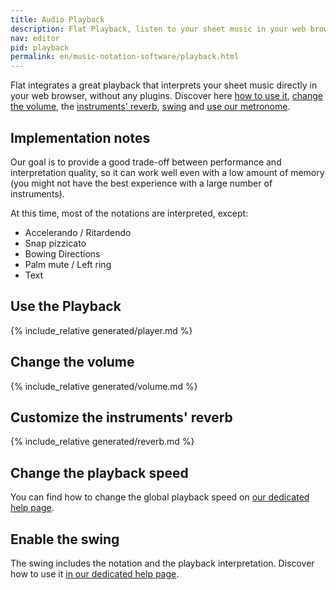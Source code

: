 ```yaml
---
title: Audio Playback
description: Flat Playback, listen to your sheet music in your web browser with Flat. Discover the different settings available in our Audio Playback.
nav: editor
pid: playback
permalink: en/music-notation-software/playback.html
---
```


Flat integrates a great playback that interprets your sheet music directly in your web browser, without any plugins. Discover here [how to use it](#use-the-playback), [change the volume](#change-the-volume), the [instruments' reverb](#customize-the-instruments-reverb), [swing](#enable-the-swing) and [use our metronome](/help/en/music-notation-software/metronome.html).

## Implementation notes

Our goal is to provide a good trade-off between performance and interpretation quality, so it can work well even with a low amount of memory (you might not have the best experience with a large number of instruments).

At this time, most of the notations are interpreted, except:

* Accelerando / Ritardendo
* Snap pizzicato
* Bowing Directions
* Palm mute / Left ring
* Text

## Use the Playback

{% include_relative generated/player.md %}

## Change the volume

{% include_relative generated/volume.md %}

## Customize the instruments' reverb

{% include_relative generated/reverb.md %}

## Change the playback speed

You can find how to change the global playback speed on [our dedicated help page](/help/en/music-notation-software/playback-speed.html).

## Enable the swing

The swing includes the notation and the playback interpretation. Discover how to use it [in our dedicated help page](/help/en/music-notation-software/swing.html).
